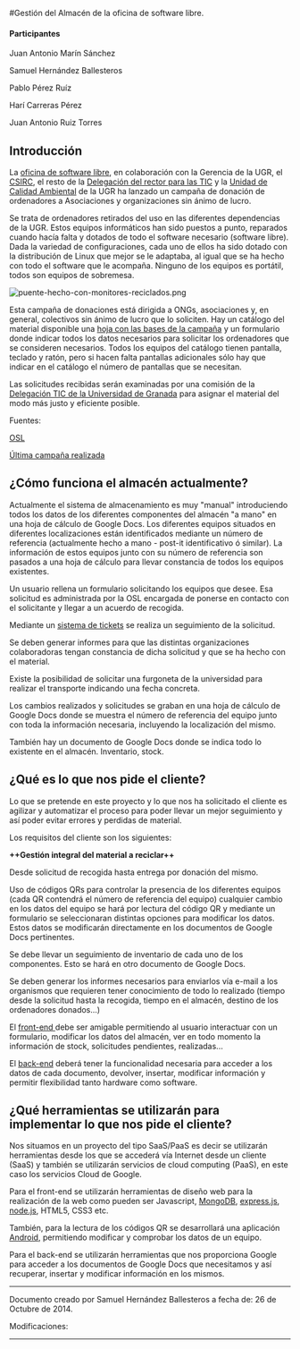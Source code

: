 #Gestión del Almacén de la oficina de software libre.

#### Participantes
Juan Antonio Marín Sánchez

Samuel Hernández Ballesteros

Pablo Pérez Ruíz

Harí Carreras Pérez

Juan Antonio Ruiz Torres

## Introducción
La [oficina de software libre](http://http://osl.ugr.es/), en colaboración con la Gerencia de la UGR, el [CSIRC](http://http://csirc.ugr.es/), el resto de la [Delegación del rector para las TIC](http://detic.ugr.es/) y la [Unidad de Calidad Ambiental](http://www.ugr.es/pages/servicios/uca) de la UGR ha lanzado un campaña de donación de ordenadores a Asociaciones y organizaciones sin ánimo de lucro.

Se trata de ordenadores retirados del uso en las diferentes dependencias de la UGR. Estos equipos informáticos han sido puestos a punto, reparados cuando hacía falta y dotados de todo el software necesario (software libre). Dada la variedad de configuraciones, cada uno de ellos ha sido dotado con la distribución de Linux que mejor se le adaptaba, al igual que se ha hecho con todo el software que le acompaña. Ninguno de los equipos es portátil, todos son equipos de sobremesa.

![puente-hecho-con-monitores-reciclados.png](./Imágenes/puente-hecho-con-monitores-reciclados.png)

Esta campaña de donaciones está dirigida a ONGs, asociaciones y, en general, colectivos sin ánimo de lucro que lo soliciten. Hay un catálogo del material disponible una [hoja con las bases de la campaña](http://osl.ugr.es/cursos-y-eventos/ordenadores-libres-con-software-libre/bases-de-la-x-campana-ordenadores-libres-con-software-libre/) y un formulario donde indicar todos los datos necesarios para solicitar los ordenadores que se consideren necesarios. Todos los equipos del catálogo tienen pantalla, teclado y ratón, pero si hacen falta pantallas adicionales sólo hay que indicar en el catálogo el número de pantallas que se necesitan.

Las solicitudes recibidas serán examinadas por una comisión de la [Delegación TIC de la Universidad de Granada](http://detic.ugr.es/) para asignar el material del modo más justo y eficiente posible.

Fuentes:

[OSL](http://osl.ugr.es/)

[Última campaña realizada](http://osl.ugr.es/2014/09/24/xii-campana-ordenadores-libres-con-software-libre/)

## ¿Cómo funciona el almacén actualmente?

Actualmente el sistema de almacenamiento es muy "manual" introduciendo todos los datos de los diferentes componentes del almacén "a mano" en una hoja de cálculo de Google Docs. Los diferentes equipos situados en diferentes localizaciones están identificados mediante un número de referencia (actualmente hecho a mano - post-it identificativo ó similar). La información de estos equipos junto con su número de referencia son pasados a una hoja de cálculo para llevar constancia de todos los equipos existentes.

Un usuario rellena un formulario solicitando los equipos que desee. Esa solicitud es administrada por la OSL encargada de ponerse en contacto con el solicitante y llegar a un acuerdo de recogida.

Mediante un [sistema de tickets](http://es.wikipedia.org/wiki/Sistema_de_seguimiento_de_incidentes) se realiza un seguimiento de la solicitud.

Se deben generar informes para que las distintas organizaciones colaboradoras tengan constancia de dicha solicitud y que se ha hecho con el material.

Existe la posibilidad de solicitar una furgoneta de la universidad para realizar el transporte indicando una fecha concreta.

Los cambios realizados y solicitudes se graban en una hoja de cálculo de Google Docs donde se muestra el número de referencia del equipo junto con toda la información necesaria, incluyendo la localización del mismo.

También hay un documento de Google Docs donde se indica todo lo existente en el almacén. Inventario, stock.

## ¿Qué es lo que nos pide el cliente?

Lo que se pretende en este proyecto y lo que nos ha solicitado el cliente es agilizar y automatizar el proceso para poder llevar un mejor seguimiento y así poder evitar errores y perdidas de material.

Los requisitos del cliente son los siguientes:

**++Gestión integral del material a reciclar++**

Desde solicitud de recogida hasta entrega por donación del mismo.

Uso de códigos QRs para controlar la presencia de los diferentes equipos (cada QR contendrá el número de referencia del equipo) cualquier cambio en los datos del equipo se hará por lectura del código QR y mediante un formulario se seleccionaran distintas opciones para modificar los datos. Estos datos se modificarán directamente en los documentos de Google Docs pertinentes.

Se debe llevar un seguimiento de inventario de cada uno de los componentes. Esto se hará en otro documento de Google Docs.

Se deben generar los informes necesarios para enviarlos vía e-mail a los organismos que requieren tener conocimiento de todo lo realizado (tiempo desde la solicitud hasta la recogida, tiempo en el almacén, destino de los ordenadores donados...)

El [front-end ](http://es.wikipedia.org/wiki/Front-end_y_back-end) debe ser amigable permitiendo al usuario interactuar con un formulario, modificar los datos del almacén, ver en todo momento la información de stock, solicitudes pendientes, realizadas...

El [back-end](http://es.wikipedia.org/wiki/Front-end_y_back-end) deberá tener la funcionalidad necesaria para acceder a los datos de cada documento, devolver, insertar, modificar información y permitir flexibilidad tanto hardware como software.

## ¿Qué herramientas se utilizarán para implementar lo que nos pide el cliente?

Nos situamos en un proyecto del tipo SaaS/PaaS es decir se utilizarán herramientas desde los que se accederá vía Internet desde un cliente (SaaS) y también se utilizarán servicios de cloud computing (PaaS), en este caso los servicios Cloud de Google.

Para el front-end se utilizarán herramientas de diseño web para la realización de la web como pueden ser Javascript, [MongoDB](http://es.wikipedia.org/wiki/MongoDB), [express.js](http://blog.solucionex.com/javascript/expressjs-un-framework-para-nodejs), [node.js](http://es.wikipedia.org/wiki/Node.js), HTML5, CSS3 etc.

También, para la lectura de los códigos QR se desarrollará una aplicación [Android](http://developer.android.com/index.html), permitiendo modificar y comprobar los datos de un equipo.

Para el back-end se utilizarán herramientas que nos proporciona Google para acceder a los documentos de Google Docs que necesitamos y así recuperar, insertar y modificar información en los mismos.


- - -
Documento creado por Samuel Hernández Ballesteros a fecha de: 26 de Octubre de 2014.

Modificaciones:

- - -

